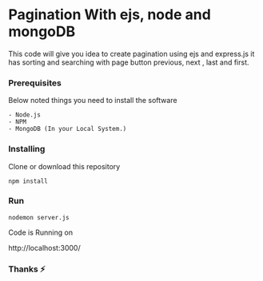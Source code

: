 # Pagination With ejs, node and mongoDB 

This code will give you idea to create pagination using ejs and express.js it has sorting and searching with page button previous, next , last and first.

### Prerequisites

Below noted things you need to install the software

```
- Node.js
- NPM
- MongoDB (In your Local System.)
```


### Installing

Clone or download this repository

```
npm install
```

### Run

```
nodemon server.js
```

Code is Running on

http://localhost:3000/


### Thanks :zap:
